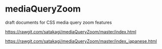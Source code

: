 # mediaQueryZoom
draft documents for CSS media query zoom features

https://rawgit.com/satakagi/mediaQueryZoom/master/index.html

https://rawgit.com/satakagi/mediaQueryZoom/master/index_japanese.html
